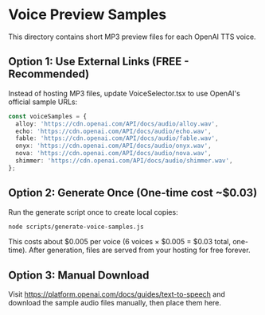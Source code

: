 # Voice Preview Samples

This directory contains short MP3 preview files for each OpenAI TTS voice.

## Option 1: Use External Links (FREE - Recommended)

Instead of hosting MP3 files, update VoiceSelector.tsx to use OpenAI's official sample URLs:

```typescript
const voiceSamples = {
  alloy: 'https://cdn.openai.com/API/docs/audio/alloy.wav',
  echo: 'https://cdn.openai.com/API/docs/audio/echo.wav',
  fable: 'https://cdn.openai.com/API/docs/audio/fable.wav',
  onyx: 'https://cdn.openai.com/API/docs/audio/onyx.wav',
  nova: 'https://cdn.openai.com/API/docs/audio/nova.wav',
  shimmer: 'https://cdn.openai.com/API/docs/audio/shimmer.wav',
};
```

## Option 2: Generate Once (One-time cost ~$0.03)

Run the generate script once to create local copies:
```bash
node scripts/generate-voice-samples.js
```

This costs about $0.005 per voice (6 voices × $0.005 = $0.03 total, one-time).
After generation, files are served from your hosting for free forever.

## Option 3: Manual Download

Visit https://platform.openai.com/docs/guides/text-to-speech and download the sample audio files manually, then place them here.
